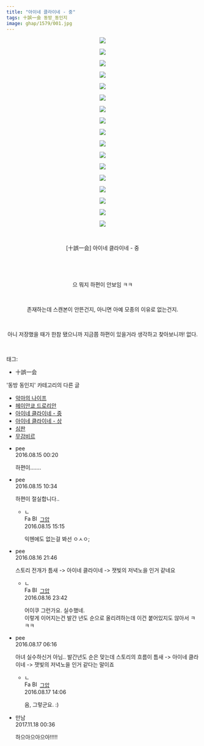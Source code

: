 ```yaml
---
title: "아이네 클라이네 - 중"
tags: 十誤一会 동방_동인지
image: ghap/1579/001.jpg
---
```

<div class="article">
<p style="text-align: center; clear: none; float: none;"><img src="{{ site.nasurl }}/ghap/1579/001.jpg"/></p>
<p style="text-align: center; clear: none; float: none;"><img src="{{ site.nasurl }}/ghap/1579/002.jpg"/></p>
<p style="text-align: center; clear: none; float: none;"><img src="{{ site.nasurl }}/ghap/1579/003.jpg"/></p>
<p style="text-align: center; clear: none; float: none;"><img src="{{ site.nasurl }}/ghap/1579/004.jpg"/></p>
<p style="text-align: center; clear: none; float: none;"><img src="{{ site.nasurl }}/ghap/1579/005.jpg"/></p>
<p style="text-align: center; clear: none; float: none;"><img src="{{ site.nasurl }}/ghap/1579/006.jpg"/></p>
<p style="text-align: center; clear: none; float: none;"><img src="{{ site.nasurl }}/ghap/1579/007.jpg"/></p>
<p style="text-align: center; clear: none; float: none;"><img src="{{ site.nasurl }}/ghap/1579/008.jpg"/></p>
<p style="text-align: center; clear: none; float: none;"><img src="{{ site.nasurl }}/ghap/1579/009.jpg"/></p>
<p style="text-align: center; clear: none; float: none;"><img src="{{ site.nasurl }}/ghap/1579/010.jpg"/></p>
<p style="text-align: center; clear: none; float: none;"><img src="{{ site.nasurl }}/ghap/1579/011.jpg"/></p>
<p style="text-align: center; clear: none; float: none;"><img src="{{ site.nasurl }}/ghap/1579/012.jpg"/></p>
<p style="text-align: center; clear: none; float: none;"><img src="{{ site.nasurl }}/ghap/1579/013.jpg"/></p>
<p style="text-align: center; clear: none; float: none;"><img src="{{ site.nasurl }}/ghap/1579/014.jpg"/></p>
<p style="text-align: center; clear: none; float: none;"><img src="{{ site.nasurl }}/ghap/1579/015.jpg"/></p>
<p style="text-align: center; clear: none; float: none;"><img src="{{ site.nasurl }}/ghap/1579/016.jpg"/></p>
<p style="text-align: center; clear: none; float: none;"><img src="{{ site.nasurl }}/ghap/1579/017.jpg"/></p>
<p style="text-align: center; clear: none; float: none;"><br/></p>
<p style="text-align: center; clear: none; float: none;">[十誤一会] 아이네 클라이네 - 중</p>
<p style="text-align: center; clear: none; float: none;"><br/></p>
<p style="text-align: center; clear: none; float: none;"><br/></p>
<p style="text-align: center; clear: none; float: none;">으 뭐지 하편이 안보임 ㅋㅋ</p>
<p style="text-align: center; clear: none; float: none;"><br/></p>
<p style="text-align: center; clear: none; float: none;">존재하는데 스캔본이 안뜬건지, 아니면 아예 모종의 이유로 없는건지.</p>
<p style="text-align: center; clear: none; float: none;"><br/></p>
<p style="text-align: center; clear: none; float: none;">아니 저장했을 때가 한참 됐으니까 지금쯤 하편이 있을거라 생각하고 찾아보니까! 없다.</p>
<p><br/></p>
</div><div class="tagTrail">
<p>태그: </p>
<ul>
<li>十誤一会</li>
</ul>
</div><div class="another">
<p>'동방 동인지' 카테고리의 다른 글</p>
<ul>
<li><a href="/2016-08-15-ghap_1581">악마의 나이프</a></li>
<li><a href="/2016-08-15-ghap_1580">헤이안쿄 드로리안</a></li>
<li><a href="/2016-08-15-ghap_1579">아이네 클라이네 - 중</a></li>
<li><a href="/2016-08-15-ghap_1578">아이네 클라이네 - 상</a></li>
<li><a href="/2016-08-15-ghap_1577">심판</a></li>
<li><a href="/2016-08-15-ghap_1576">무감비르</a></li>
</ul>
</div><div class="cb_module cb_fluid">
<div class="cb_wrt cb_profile">
<div class="comment">
<ul>
<li class="cb_thumb_off" id="comment14781753">
<div class="cb_comment_area">
<div class="cb_info_area">
<div class="cb_section">
<span class="cb_nick_name">pee</span>
</div>
<div class="cb_section">
<span class="cb_date">2016.08.15 00:20 </span>
</div>
</div>
<div class="cb_dsc_comment">
<p class="cb_dsc">
											하편이.......
										</p>
</div>
</div></li>
<li class="cb_thumb_off" id="comment14781905">
<div class="cb_comment_area">
<div class="cb_info_area">
<div class="cb_section">
<span class="cb_nick_name">pee</span>
</div>
<div class="cb_section">
<span class="cb_date">2016.08.15 10:34 </span>
</div>
</div>
<div class="cb_dsc_comment">
<p class="cb_dsc">
											하편이 절실합니다..
										</p>
</div>
<ul>
<li class="cb_thumb_off" id="comment14782121">
<span class="cb_bu_subnode">ㄴ</span>
<div class="cb_comment_area">
<div class="cb_info_area">
<div class="cb_section">
<span class="cb_nick_name"><img alt="Favicon of https://ghaptouhou.tistory.com" height="16" onerror="this.onerror=null;this.parentNode.removeChild(this)" src="https://ghaptouhou.tistory.com/favicon.ico" width="16"/> <img alt="BlogIcon" height="16" onerror="this.parentNode.removeChild(this)" src="https://ghaptouhou.tistory.com/index.gif" width="16"/> <a href="https://ghaptouhou.tistory.com" onclick="return openLinkInNewWindow(this)"> 그압</a><span class="tistoryProfileLayerTrigger" onclick='TistoryProfile.show(event, this, {"title":"\uc800\uae30 \uc774\uac70 \ub098\uc911\uc5d0 \uc218\uc815 \uac00\ub2a5\ud558\ub098\uc694","url":"https:\/\/ghap.tistory.com","nickname":"\uadf8\uc555","items":[]}); return false;'></span></span>
</div>
<div class="cb_section">
<span class="cb_date">2016.08.15 15:15 </span>
</div>
</div>
<div class="cb_dsc_comment">
<p class="cb_dsc">
																익헨에도 없는걸 봐선 ㅇㅅㅇ;
															</p>
</div>
</div>
</li>
</ul>
</div></li>
<li class="cb_thumb_off" id="comment14783127">
<div class="cb_comment_area">
<div class="cb_info_area">
<div class="cb_section">
<span class="cb_nick_name">pee</span>
</div>
<div class="cb_section">
<span class="cb_date">2016.08.16 21:46 </span>
</div>
</div>
<div class="cb_dsc_comment">
<p class="cb_dsc">
											스토리 전개가 틈새 -&gt; 아이네 클라이네 -&gt; 잿빛의 저녁노을  인거 같네요
										</p>
</div>
<ul>
<li class="cb_thumb_off" id="comment14783197">
<span class="cb_bu_subnode">ㄴ</span>
<div class="cb_comment_area">
<div class="cb_info_area">
<div class="cb_section">
<span class="cb_nick_name"><img alt="Favicon of https://ghaptouhou.tistory.com" height="16" onerror="this.onerror=null;this.parentNode.removeChild(this)" src="https://ghaptouhou.tistory.com/favicon.ico" width="16"/> <img alt="BlogIcon" height="16" onerror="this.parentNode.removeChild(this)" src="https://ghaptouhou.tistory.com/index.gif" width="16"/> <a href="https://ghaptouhou.tistory.com" onclick="return openLinkInNewWindow(this)"> 그압</a><span class="tistoryProfileLayerTrigger" onclick='TistoryProfile.show(event, this, {"title":"\uc800\uae30 \uc774\uac70 \ub098\uc911\uc5d0 \uc218\uc815 \uac00\ub2a5\ud558\ub098\uc694","url":"https:\/\/ghap.tistory.com","nickname":"\uadf8\uc555","items":[]}); return false;'></span></span>
</div>
<div class="cb_section">
<span class="cb_date">2016.08.16 23:42 </span>
</div>
</div>
<div class="cb_dsc_comment">
<p class="cb_dsc">
																어이쿠 그런가요. 실수했네.<br/>
이렇게 이어지는건 발간 년도 순으로 올리려하는데 이건 붙어있지도 않아서 ㅋㅋㅋ
															</p>
</div>
</div>
</li>
</ul>
</div></li>
<li class="cb_thumb_off" id="comment14783308">
<div class="cb_comment_area">
<div class="cb_info_area">
<div class="cb_section">
<span class="cb_nick_name">pee</span>
</div>
<div class="cb_section">
<span class="cb_date">2016.08.17 06:16 </span>
</div>
</div>
<div class="cb_dsc_comment">
<p class="cb_dsc">
											아녀 실수하신거 아님.. 발간년도 순은 맞는데 스토리의 흐름이  틈새 -&gt; 아이네 클라이네 -&gt; 잿빛의 저녁노을 인거 같다는 말이죠<br/>
</p>
</div>
<ul>
<li class="cb_thumb_off" id="comment14783747">
<span class="cb_bu_subnode">ㄴ</span>
<div class="cb_comment_area">
<div class="cb_info_area">
<div class="cb_section">
<span class="cb_nick_name"><img alt="Favicon of https://ghaptouhou.tistory.com" height="16" onerror="this.onerror=null;this.parentNode.removeChild(this)" src="https://ghaptouhou.tistory.com/favicon.ico" width="16"/> <img alt="BlogIcon" height="16" onerror="this.parentNode.removeChild(this)" src="https://ghaptouhou.tistory.com/index.gif" width="16"/> <a href="https://ghaptouhou.tistory.com" onclick="return openLinkInNewWindow(this)"> 그압</a><span class="tistoryProfileLayerTrigger" onclick='TistoryProfile.show(event, this, {"title":"\uc800\uae30 \uc774\uac70 \ub098\uc911\uc5d0 \uc218\uc815 \uac00\ub2a5\ud558\ub098\uc694","url":"https:\/\/ghap.tistory.com","nickname":"\uadf8\uc555","items":[]}); return false;'></span></span>
</div>
<div class="cb_section">
<span class="cb_date">2016.08.17 14:06 </span>
</div>
</div>
<div class="cb_dsc_comment">
<p class="cb_dsc">
																음, 그렇군요. :)
															</p>
</div>
</div>
</li>
</ul>
</div></li>
<li class="cb_thumb_off" id="comment15131637">
<div class="cb_comment_area">
<div class="cb_info_area">
<div class="cb_section">
<span class="cb_nick_name">만남</span>
</div>
<div class="cb_section">
<span class="cb_date">2017.11.18 00:36 </span>
</div>
</div>
<div class="cb_dsc_comment">
<p class="cb_dsc">
											하으아으아으아!!!!!
										</p>
</div>
</div></li>
</ul>
</div>
</div><!-- commentList close -->
</div>